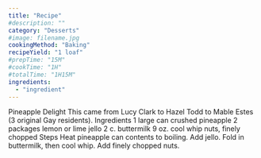 ```yaml
---
title: "Recipe"
#description: ""
category: "Desserts"
#image: filename.jpg
cookingMethod: "Baking"
recipeYield: "1 loaf"
#prepTime: "15M"
#cookTime: "1H"
#totalTime: "1H15M"
ingredients:
  - "ingredient"
---
```


Pineapple Delight
This came from Lucy Clark to Hazel Todd to Mable Estes (3 original Gay residents).
Ingredients
1 large can crushed pineapple
2 packages lemon or lime jello
2 c. buttermilk
9 oz. cool whip
nuts, finely chopped
Steps
Heat pineapple can contents to boiling. Add jello.
Fold in buttermilk, then cool whip. Add finely chopped nuts.
